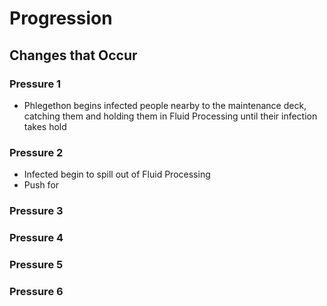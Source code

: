 
# Progression

## Changes that Occur
### Pressure 1
- Phlegethon begins infected people nearby to the maintenance deck, catching them and holding them in Fluid Processing until their infection takes hold
### Pressure 2
- Infected begin to spill out of Fluid Processing
- Push for 
### Pressure 3

### Pressure 4

### Pressure 5

### Pressure 6